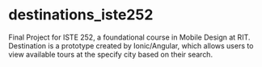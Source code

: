 # destinations_iste252
Final Project for ISTE 252, a foundational course in Mobile Design at RIT.
Destination is a prototype created by Ionic/Angular, which allows users to view available tours at the specify city based on
their search.
